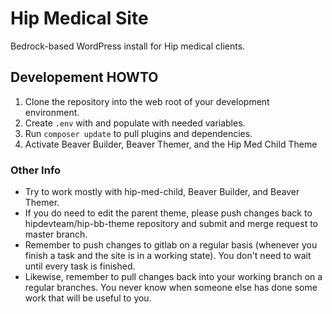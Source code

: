 # Hip Medical Site
Bedrock-based WordPress install for Hip medical clients.

## Developement HOWTO
1. Clone the repository into the web root of your development environment.
2. Create `.env` with and populate with needed variables.
3. Run `composer update` to pull plugins and dependencies.
4. Activate Beaver Builder, Beaver Themer, and the Hip Med Child Theme

### Other Info
- Try to work mostly with hip-med-child, Beaver Builder, and Beaver Themer.
- If you do need to edit the parent theme, please push changes back to hipdevteam/hip-bb-theme repository and submit and merge request to master branch.
- Remember to push changes to gitlab on a regular basis (whenever you finish a task and the site is in a working state). You don't need to wait until every task is finished.
- Likewise, remember to pull changes back into your working branch on a regular branches. You never know when someone else has done some work that will be useful to you.
